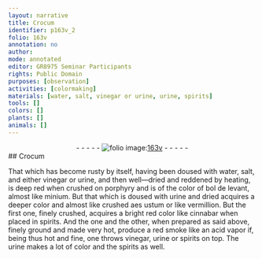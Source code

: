```yaml
---
layout: narrative
title: Crocum
identifier: p163v_2
folio: 163v
annotation: no
author:
mode: annotated
editor: GR8975 Seminar Participants
rights: Public Domain
purposes: [observation]
activities: [colormaking]
materials: [water, salt, vinegar or urine, urine, spirits]
tools: []
colors: []
plants: []
animals: []
---
```


 <div class="folio" align="center">- - - - - <a href="http://gallica.bnf.fr/ark:/12148/btv1b10500001g/f332.image" target="_blank"><img src="https://cu-mkp.github.io/GR8975-edition/assets/photo-icon.png" alt="folio image: " style="display:inline-block; margin-bottom:-3px;"/>163v</a> - - - - - </div> 
## Crocum

 
<span class="activity">That which has become rusty by itself, having been doused with <span class="material">water</span>, <span class="material">salt</span>, and either <span class="material">vinegar or urine</span>, and then well—dried and reddened by heating, is deep red when crushed on porphyry and is of the color of bol de levant, almost like minium. But that which is doused with <span class="material">urine</span> and dried acquires a deeper color and almost like crushed aes ustum or like vermillion. But the first one, finely crushed, acquires a bright red color like cinnabar when placed in spirits. And the one and the other, when prepared as said above, finely ground and made very hot, produce a red smoke like an acid vapor if, being thus hot and fine, one throws vinegar, urine or spirits on top. The <span class="material">urine</span> makes a lot of color and the <span class="material">spirits</span> as well.</span>
 <span class="figure"></span> 